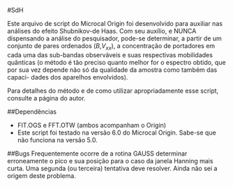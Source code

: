 #SdH

Este arquivo de script do Microcal Origin foi desenvolvido para auxiliar nas análises do efeito
Shubnikov-de Haas. Com seu auxílio, e NUNCA dispensando a análise do pesquisador, pode-se determinar,
a partir de um conjunto de pares ordenados ($B$,$V_{xx}$), a concentração de portadores em cada uma das
sub-bandas observáveis e suas respectivas mobilidades quânticas (o método é tão preciso quanto melhor
for o espectro obtido, que por sua vez depende não só da qualidade da amostra como também das capaci-
dades dos aparelhos envolvidos).

Para detalhes do método e de como utilizar apropriadamente esse script, consulte a página do autor.

##Dependências
- FIT.OGS e FFT.OTW (ambos acompanham o Origin)
- Este script foi testado na versão 6.0 do Microcal Origin. Sabe-se que não funciona na versão 5.0.

##Bugs
Frequentemente ocorre de a rotina GAUSS determinar erroneamente o pico e sua posição para o caso da janela Hanning mais curta. Uma segunda (ou terceira) tentativa deve resolver. Ainda não sei a origem deste problema.
